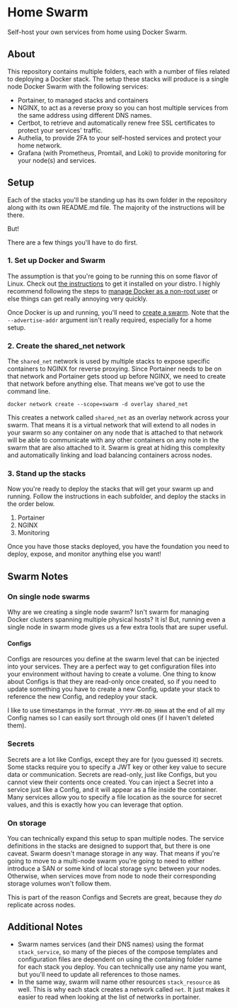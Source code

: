# Home Swarm

Self-host your own services from home using Docker Swarm.

## About

This repository contains multiple folders, each with a number of files related
to deploying a Docker stack. The setup these stacks will produce is
a single node Docker Swarm with the following services:

- Portainer, to managed stacks and containers
- NGINX, to act as a reverse proxy so you can host multiple services from the
  same address using different DNS names.
- Certbot, to retrieve and automatically renew free SSL certificates to protect
  your services' traffic.
- Authelia, to provide 2FA to your self-hosted services and protect your home
  network.
- Grafana (with Prometheus, Promtail, and Loki) to provide monitoring for your
  node(s) and services.

## Setup

Each of the stacks you'll be standing up has its own folder in the repository
along with its own README.md file. The majority of the instructions will be
there.

But!

There are a few things you'll have to do first.

### 1. Set up Docker and Swarm

The assumption is that you're going to be running this on some flavor of Linux.
Check out [the instructions](https://docs.docker.com/engine/install/) to get it
installed on your distro. I highly recommend following the steps to [manage Docker as a non-root user](https://docs.docker.com/engine/install/linux-postinstall/#manage-docker-as-a-non-root-user)
or else things can get really annoying very quickly.

Once Docker is up and running, you'll need to [create a swarm](https://docs.docker.com/engine/swarm/swarm-tutorial/create-swarm/).
Note that the `--advertise-addr` argument isn't really required, especially for
a home setup.

### 2. Create the shared_net network

The `shared_net` network is used by multiple stacks to expose specific
containers to NGINX for reverse proxying. Since Portainer needs to be on that
network and Portainer gets stood up before NGINX, we need to create that
network before anything else. That means we've got to use the command line.

```console
docker network create --scope=swarm -d overlay shared_net
```

This creates a network called `shared_net` as an overlay network across your
swarm. That means it is a virtual network that will extend to all nodes in your
swarm so any container on any node that is attached to that network will be able
to communicate with any other containers on any note in the swarm that are also
attached to it. Swarm is great at hiding this complexity and automatically
linking and load balancing containers across nodes.

### 3. Stand up the stacks

Now you're ready to deploy the stacks that will get your swarm up and running.
Follow the instructions in each subfolder, and deploy the stacks in the order
below.

1. Portainer
2. NGINX
3. Monitoring

Once you have those stacks deployed, you have the foundation you need to deploy,
expose, and monitor anything else you want!

## Swarm Notes

### On single node swarms

Why are we creating a single node swarm? Isn't swarm for managing Docker
clusters spanning multiple physical hosts? It is! But, running even a single
node in swarm mode gives us a few extra tools that are super useful.

#### Configs

Configs are resources you define at the swarm level that can be injected into
your services. They are a perfect way to get configuration files into your
environment without having to create a volume. One thing to know about Configs
is that they are read-only once created, so if you need to update something you
have to create a new Config, update your stack to reference the new Config, and
redeploy your stack.

I like to use timestamps in the format `_YYYY-MM-DD_HHmm` at the end of all my
Config names so I can easily sort through old ones (if I haven't deleted them).

### Secrets

Secrets are a lot like Configs, except they are for (you guessed it) secrets.
Some stacks require you to specify a JWT key or other key value to secure data
or communication. Secrets are read-only, just like Configs, but you cannot view
their contents once created. You can inject a Secret into a service just like a
Config, and it will appear as a file inside the container. Many services allow
you to specify a file location as the source for secret values, and this is
exactly how you can leverage that option.

### On storage

You can technically expand this setup to span multiple nodes. The service
definitions in the stacks are designed to support that, but there is one caveat.
Swarm doesn't manage storage in any way. That means if you're going to move to a
multi-node swarm you're going to need to either introduce a SAN or some kind of
local storage sync between your nodes. Otherwise, when services move from node
to node their corresponding storage volumes won't follow them.

This is part of the reason Configs and Secrets are great, because they _do_
replicate across nodes.

## Additional Notes

- Swarm names services (and their DNS names) using the format `stack_service`,
  so many of the pieces of the compose templates and configuration files are
  dependent on using the containing folder name for each stack you deploy. You
  can technically use any name you want, but you'll need to update all
  references to those names.
- In the same way, swarm will name other resources `stack_resource` as well.
  This is why each stack creates a network called `net`. It just makes it easier
  to read when looking at the list of networks in portainer.
